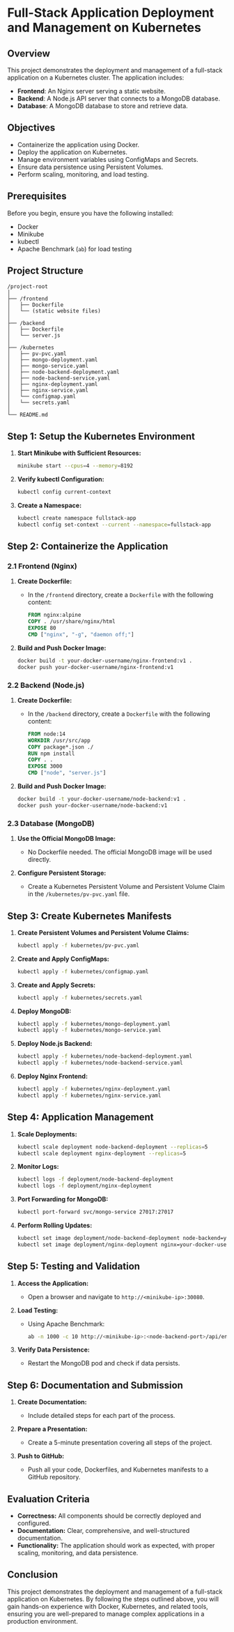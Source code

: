 # Full-Stack Application Deployment and Management on Kubernetes

## Overview

This project demonstrates the deployment and management of a full-stack application on a Kubernetes cluster. The application includes:

- **Frontend**: An Nginx server serving a static website.
- **Backend**: A Node.js API server that connects to a MongoDB database.
- **Database**: A MongoDB database to store and retrieve data.

## Objectives

- Containerize the application using Docker.
- Deploy the application on Kubernetes.
- Manage environment variables using ConfigMaps and Secrets.
- Ensure data persistence using Persistent Volumes.
- Perform scaling, monitoring, and load testing.

## Prerequisites

Before you begin, ensure you have the following installed:

- Docker
- Minikube
- kubectl
- Apache Benchmark (`ab`) for load testing

## Project Structure

```plaintext
/project-root
│
├── /frontend
│   ├── Dockerfile
│   └── (static website files)
│
├── /backend
│   ├── Dockerfile
│   └── server.js
│
├── /kubernetes
│   ├── pv-pvc.yaml
│   ├── mongo-deployment.yaml
│   ├── mongo-service.yaml
│   ├── node-backend-deployment.yaml
│   ├── node-backend-service.yaml
│   ├── nginx-deployment.yaml
│   ├── nginx-service.yaml
│   └── configmap.yaml
│   └── secrets.yaml
│
└── README.md
```

## Step 1: Setup the Kubernetes Environment

1. **Start Minikube with Sufficient Resources:**

   ```bash
   minikube start --cpus=4 --memory=8192
   ```

2. **Verify kubectl Configuration:**

   ```bash
   kubectl config current-context
   ```

3. **Create a Namespace:**
   ```bash
   kubectl create namespace fullstack-app
   kubectl config set-context --current --namespace=fullstack-app
   ```

## Step 2: Containerize the Application

### 2.1 Frontend (Nginx)

1. **Create Dockerfile:**

   - In the `/frontend` directory, create a `Dockerfile` with the following content:
     ```Dockerfile
     FROM nginx:alpine
     COPY . /usr/share/nginx/html
     EXPOSE 80
     CMD ["nginx", "-g", "daemon off;"]
     ```

2. **Build and Push Docker Image:**
   ```bash
   docker build -t your-docker-username/nginx-frontend:v1 .
   docker push your-docker-username/nginx-frontend:v1
   ```

### 2.2 Backend (Node.js)

1. **Create Dockerfile:**

   - In the `/backend` directory, create a `Dockerfile` with the following content:
     ```Dockerfile
     FROM node:14
     WORKDIR /usr/src/app
     COPY package*.json ./
     RUN npm install
     COPY . .
     EXPOSE 3000
     CMD ["node", "server.js"]
     ```

2. **Build and Push Docker Image:**
   ```bash
   docker build -t your-docker-username/node-backend:v1 .
   docker push your-docker-username/node-backend:v1
   ```

### 2.3 Database (MongoDB)

1. **Use the Official MongoDB Image:**

   - No Dockerfile needed. The official MongoDB image will be used directly.

2. **Configure Persistent Storage:**
   - Create a Kubernetes Persistent Volume and Persistent Volume Claim in the `/kubernetes/pv-pvc.yaml` file.

## Step 3: Create Kubernetes Manifests

1. **Create Persistent Volumes and Persistent Volume Claims:**

   ```bash
   kubectl apply -f kubernetes/pv-pvc.yaml
   ```

2. **Create and Apply ConfigMaps:**

   ```bash
   kubectl apply -f kubernetes/configmap.yaml
   ```

3. **Create and Apply Secrets:**

   ```bash
   kubectl apply -f kubernetes/secrets.yaml
   ```

4. **Deploy MongoDB:**

   ```bash
   kubectl apply -f kubernetes/mongo-deployment.yaml
   kubectl apply -f kubernetes/mongo-service.yaml
   ```

5. **Deploy Node.js Backend:**

   ```bash
   kubectl apply -f kubernetes/node-backend-deployment.yaml
   kubectl apply -f kubernetes/node-backend-service.yaml
   ```

6. **Deploy Nginx Frontend:**
   ```bash
   kubectl apply -f kubernetes/nginx-deployment.yaml
   kubectl apply -f kubernetes/nginx-service.yaml
   ```

## Step 4: Application Management

1. **Scale Deployments:**

   ```bash
   kubectl scale deployment node-backend-deployment --replicas=5
   kubectl scale deployment nginx-deployment --replicas=5
   ```

2. **Monitor Logs:**

   ```bash
   kubectl logs -f deployment/node-backend-deployment
   kubectl logs -f deployment/nginx-deployment
   ```

3. **Port Forwarding for MongoDB:**

   ```bash
   kubectl port-forward svc/mongo-service 27017:27017
   ```

4. **Perform Rolling Updates:**
   ```bash
   kubectl set image deployment/node-backend-deployment node-backend=your-docker-username/node-backend:v2
   kubectl set image deployment/nginx-deployment nginx=your-docker-username/nginx-frontend:v2
   ```

## Step 5: Testing and Validation

1. **Access the Application:**

   - Open a browser and navigate to `http://<minikube-ip>:30080`.

2. **Load Testing:**

   - Using Apache Benchmark:
     ```bash
     ab -n 1000 -c 10 http://<minikube-ip>:<node-backend-port>/api/endpoint
     ```

3. **Verify Data Persistence:**
   - Restart the MongoDB pod and check if data persists.

## Step 6: Documentation and Submission

1. **Create Documentation:**

   - Include detailed steps for each part of the process.

2. **Prepare a Presentation:**

   - Create a 5-minute presentation covering all steps of the project.

3. **Push to GitHub:**
   - Push all your code, Dockerfiles, and Kubernetes manifests to a GitHub repository.

## Evaluation Criteria

- **Correctness:** All components should be correctly deployed and configured.
- **Documentation:** Clear, comprehensive, and well-structured documentation.
- **Functionality:** The application should work as expected, with proper scaling, monitoring, and data persistence.

## Conclusion

This project demonstrates the deployment and management of a full-stack application on Kubernetes. By following the steps outlined above, you will gain hands-on experience with Docker, Kubernetes, and related tools, ensuring you are well-prepared to manage complex applications in a production environment.
